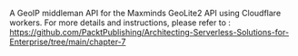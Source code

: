 A GeoIP middleman API for the Maxminds GeoLite2 API using Cloudflare workers.  For more details and instructions, please refer to : https://github.com/PacktPublishing/Architecting-Serverless-Solutions-for-Enterprise/tree/main/chapter-7
